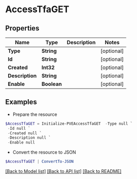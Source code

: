 # AccessTfaGET
## Properties

Name | Type | Description | Notes
------------ | ------------- | ------------- | -------------
**Type** | **String** |  | [optional] 
**Id** | **String** |  | [optional] 
**Created** | **Int32** |  | [optional] 
**Description** | **String** |  | [optional] 
**Enable** | **Boolean** |  | [optional] 

## Examples

- Prepare the resource
```powershell
$AccessTfaGET = Initialize-PVEAccessTfaGET  -Type null `
 -Id null `
 -Created null `
 -Description null `
 -Enable null
```

- Convert the resource to JSON
```powershell
$AccessTfaGET | ConvertTo-JSON
```

[[Back to Model list]](../README.md#documentation-for-models) [[Back to API list]](../README.md#documentation-for-api-endpoints) [[Back to README]](../README.md)

